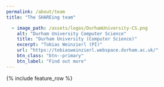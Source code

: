 ```yaml
---
permalink: /about/team
title: "The SHAREing team"

  - image_path: /assets/logos/DurhamUniversity-CS.png
    alt: "Durham University Computer Science"
    title: "Durham University (Computer Science)"
    excerpt: "Tobias Weinzierl (PI)"
    url: "https://tobiasweinzierl.webspace.durham.ac.uk/"
    btn_class: "btn--primary"
    btn_label: "Find out more"
---
```


{% include feature_row %}
